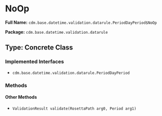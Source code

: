 # NoOp

**Full Name:** `cdm.base.datetime.validation.datarule.PeriodDayPeriod$NoOp`

**Package:** `cdm.base.datetime.validation.datarule`

## Type: Concrete Class

### Implemented Interfaces

- `cdm.base.datetime.validation.datarule.PeriodDayPeriod`

### Methods

#### Other Methods

- `ValidationResult validate(RosettaPath arg0, Period arg1)`

